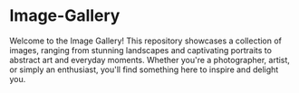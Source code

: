 # Image-Gallery
Welcome to the Image Gallery! This repository showcases a collection of images, ranging from stunning landscapes and captivating portraits to abstract art and everyday moments. Whether you're a photographer, artist, or simply an enthusiast, you'll find something here to inspire and delight you.
